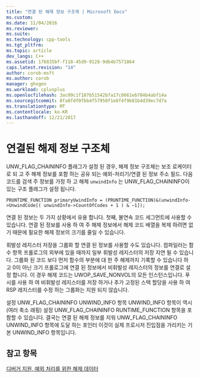 ```yaml
---
title: "연결 된 해제 정보 구조체 | Microsoft Docs"
ms.custom: 
ms.date: 11/04/2016
ms.reviewer: 
ms.suite: 
ms.technology: cpp-tools
ms.tgt_pltfrm: 
ms.topic: article
dev_langs: C++
ms.assetid: 176835bf-f118-45d9-9128-9db4b7571864
caps.latest.revision: "14"
author: corob-msft
ms.author: corob
manager: ghogen
ms.workload: cplusplus
ms.openlocfilehash: 3ac09c1f107b51542b7a17c8661eb784b4abf14a
ms.sourcegitcommit: 8fa8fdf0fbb4f57950f1e8f4f9b81b4d39ec7d7a
ms.translationtype: MT
ms.contentlocale: ko-KR
ms.lasthandoff: 12/21/2017
---
```

# <a name="chained-unwind-info-structures"></a>연결된 해제 정보 구조체
UNW_FLAG_CHAININFO 플래그가 설정 된 경우, 해제 정보 구조체는 보조 로케이터로 되 고 주 해제 정보를 포함 하는 공유 되는 예외-처리기/연결 된 정보 주소 필드. 다음 코드를 검색 주 정보를 가정 하 고 해제 `unwindInfo` 는 UNW_FLAG_CHAININFO이 있는 구조 플래그가 설정 됩니다.  
  
```  
PRUNTIME_FUNCTION primaryUwindInfo = (PRUNTIME_FUNCTION)&(unwindInfo->UnwindCode[( unwindInfo->CountOfCodes + 1 ) & ~1]);  
```  
  
 연결 된 정보는 두 가지 상황에서 유용 합니다. 첫째, 불연속 코드 세그먼트에 사용할 수 있습니다. 연결 된 정보를 사용 하 여 주 해제 정보에서 해제 코드 배열을 복제 하려면 없기 때문에 필요한 해제 정보의 크기를 줄일 수 있습니다.  
  
 휘발성 레지스터 저장을 그룹화 할 연결 된 정보를 사용할 수도 있습니다. 컴파일러는 함수 항목 프롤로그의 외부에 있을 때까지 일부 휘발성 레지스터의 저장 지연 될 수 있습니다. 그룹화 된 코드 보다 먼저 함수의 부분에 대 한 주 해제까지 기록할 수 있습니다 하 고 0이 아닌 크기 프롤로그에 연결 된 정보에서 비휘발성 레지스터의 정보를 연결로 설정 합니다. 이 경우 해제 코드는 UWOP_SAVE_NONVOL의 모든 인스턴스입니다. 푸시를 사용 하 여 비휘발성 레지스터를 저장 하거나 추가 고정된 스택 할당을 사용 하 여 RSP 레지스터를 수정 하는 그룹화는 지원 되지 않습니다.  
  
 설정 UNW_FLAG_CHAININFO UNWIND_INFO 항목 UNWIND_INFO 항목이 역시 (여러 축소 래핑) 설정 UNW_FLAG_CHAININFO RUNTIME_FUNCTION 항목을 포함할 수 있습니다. 결국는 연결 된 해제 정보를 지워 UNW_FLAG_CHAININFO UNWIND_INFO 항목에 도달 하는 포인터 이것이 실제 프로시저 진입점을 가리키는 기본 UNWIND_INFO 항목입니다.  
  
## <a name="see-also"></a>참고 항목  
 [디버거 지원, 예외 처리를 위한 해제 데이터](../build/unwind-data-for-exception-handling-debugger-support.md)